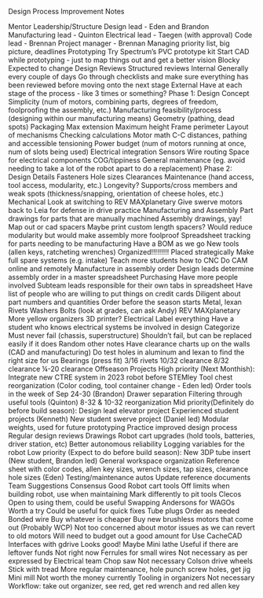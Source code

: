 Design Process Improvement Notes

Mentor Leadership/Structure
Design lead - Eden and Brandon
Manufacturing lead - Quinton
Electrical lead - Taegen (with approval)
Code lead - Brennan
Project manager - Brennan
Managing priority list, big picture, deadlines
Prototyping
Try Spectrum’s PVC prototype kit
Start CAD while prototyping - just to map things out and get a better vision
Blocky
Expected to change
Design Reviews
Structured reviews
Internal
Generally every couple of days
Go through checklists and make sure everything has been reviewed before moving onto the next stage
External
Have at each stage of the process - like 3 times or something?
Phase 1: Design Concept
Simplicity (num of motors, combining parts, degrees of freedom, foolproofing the assembly, etc.)
Manufacturing feasibility/process (designing within our manufacturing means)
Geometry (pathing, dead spots)
Packaging
Max extension
Maximum height
Frame perimeter
Layout of mechanisms
Checking calculations
Motor math
C-C distances, pathing and accessible tensioning
Power budget (num of motors running at once, num of slots being used)
Electrical integration
Sensors
Wire routing
Space for electrical components
COG/tippiness
General maintenance (eg. avoid needing to take a lot of the robot apart to do a replacement)
Phase 2: Design Details
Fasteners
Hole sizes
Clearances
Maintenance (hand access, tool access, modularity, etc.)
Longevity?
Supports/cross members and weak spots (thickness/snapping, orientation of cheese holes, etc.)
Mechanical
Look at switching to REV MAXplanetary
Give swerve motors back to Leia for defense in drive practice
Manufacturing and Assembly
Part drawings for parts that are manually machined
Assembly drawings, yay!
Map out or cad spacers
Maybe print custom length spacers?  Would reduce modularity but would make assembly more foolproof
Spreadsheet tracking for parts needing to be manufacturing
Have a BOM as we go
New tools (allen keys, ratcheting wrenches)
Organized!!!!!!!!! Placed strategically
Make full spare systems (e.g. intake)
Teach more students how to CNC
Do CAM online and remotely
Manufacture in assembly order
Design leads determine assembly order in a master spreadsheet
Purchasing
Have more people involved
Subteam leads responsible for their own tabs in spreadsheet
Have list of people who are willing to put things on credit cards
Diligent about part numbers and quantities
Order before the season starts
Metal, lexan
Rivets
Washers
Bolts (look at grades, can ask Andy)
REV MAXplanetary
More yellow organizers
3D printer?
Electrical
Label everything
Have a student who knows electrical systems be involved in design
Categorize
Must never fail (chassis, superstructure)
Shouldn’t fail, but can be replaced easily if it does
Random other notes
Have clearance charts up on the walls (CAD and manufacturing)
Do test holes in aluminum and lexan to find the right size for us
Bearings (press fit)
3/16 rivets
10/32 clearance
8/32 clearance
¼-20 clearance
Offseason Projects
High priority (Next Monthish):
Integrate new CTRE system in 2023 robot before STEMley
Tool chest reorganization (Color coding, tool container change - Eden led)
Order tools in the week of Sep 24-30 (Brandon)
Drawer separation
Filtering through useful tools (Quinton)
8-32 & 10-32 reorganization
Mid priority(Definitely do before build season):
Design lead elevator project
Experienced student projects (Kenneth)
New student swerve project (Daniel led)
Modular weights, used for future prototyping
Practice improved design process
Regular design reviews
Drawings
Robot cart upgrades (hold tools, batteries, driver station, etc)
Better autonomous reliability
Logging variables for the robot
Low priority (Expect to do before build season):
New 3DP tube insert (New student, Brandon led)
General workspace organization
Reference sheet with color codes, allen key sizes, wrench sizes, tap sizes, clearance hole sizes (Eden)
Testing/maintenance autos
Update reference documents
Team Suggestions Consensus
Good
Robot cart tools
Off limits when building robot, use when maintaining
Mark differently to pit tools
Clecos
Open to using them, could be useful
Swapping Andersons for WAGOs
Worth a try
Could be useful for quick fixes
Tube plugs
Order as needed
Bonded wire
Buy whatever is cheaper
Buy new brushless motors that come out (Probably WCP)
Not too concerned about motor issues as we can revert to old motors
Will need to budget out a good amount for
Use CacheCAD
Interfaces with gdrive
Looks good!
Maybe
Mini lathe
Useful if there are leftover funds
Not right now
Ferrules for small wires
Not necessary as per expressed by Electrical team
Chop saw
Not necessary
Colson drive wheels
Stick with tread
More regular maintenance, hole punch screw holes, get jig
Mini mill
Not worth the money currently
Tooling in organizers
Not necessary
Workflow: take out organizer, see red, get red wrench and red allen key
